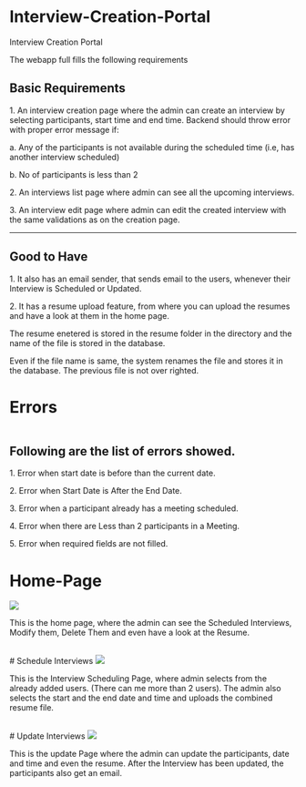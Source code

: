 # Interview-Creation-Portal
Interview Creation Portal
<p>The webapp full fills the following requirements</p>
<h2>Basic Requirements</h2>
<p>1. An interview creation page where the admin can create an interview by selecting participants, start time and end time. Backend should throw error with proper error message if: </p>
<p>a. Any of the participants is not available during the scheduled time (i.e, has another interview scheduled) </p>
<p>b. No of participants is less than 2 </p>
<p>2. An interviews list page where admin can see all the upcoming interviews. </p>
<p>3. An interview edit page where admin can edit the created interview with the same validations as on the creation page.</p>
<hr>
<h2>Good to Have </h2>
<p>1. It also has an email sender, that sends email to the users, whenever their Interview is Scheduled or Updated.</p>
<p>2. It has a resume upload feature, from where you can upload the resumes and have a look at them in the home page.</p>

<p>The resume enetered is stored in the resume folder in the directory and the name of the file is stored in the database.</p>
<p> Even if the file name is same, the system renames the file and stores it in the database. The previous file is not over righted.</p>

# Errors

<img scr = "http://interview-creation-portal.000webhostapp.com/images/e1.png">
<h2> Following are the list of errors showed.</h2>
<p>1. Error when start date is before than the current date.</p>
<p>2. Error when Start Date is After the End Date.</p>
<p>3. Error when a participant already has a meeting scheduled.</p>
<p>4. Error when there are Less than 2 participants in a Meeting. </p>
<p>5. Error when required fields are not filled.</p>

# Home-Page
<img src = "http://interview-creation-portal.000webhostapp.com/images/home_page.png">
<br>
<p>This is the home page, where the admin can see the Scheduled Interviews, Modify them, Delete Them and even have a look at the Resume.</p>
<br>
# Schedule Interviews
<img src = "http://interview-creation-portal.000webhostapp.com/images/schedule_interview.png">
<br>
<p>This is the Interview Scheduling Page, where admin selects from the already added users. (There can me more than 2 users). The admin also selects the start and the end date and time and uploads the combined resume file.<p>
<br>
# Update Interviews
<img src = "http://interview-creation-portal.000webhostapp.com/images/update_page.png">
 <br>
<p>This is the update Page where the admin can update the participants, date and time and even the resume. After the Interview has been updated, the participants also get an email.</p>

  



